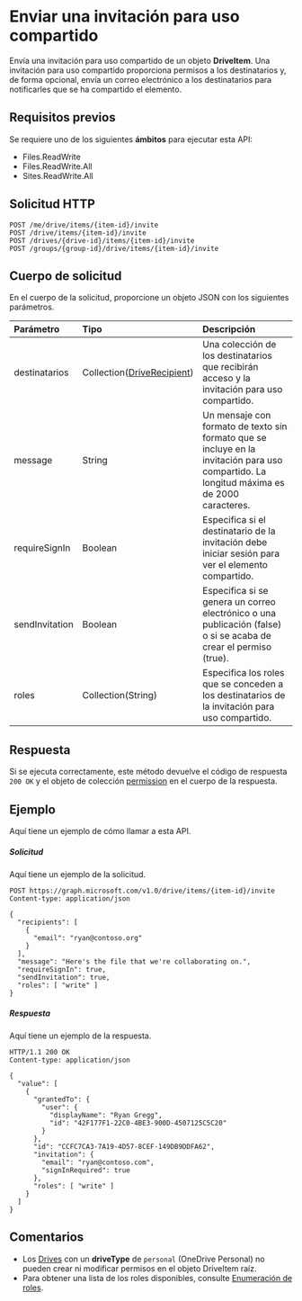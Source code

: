 # <a name="send-a-sharing-invitation"></a>Enviar una invitación para uso compartido

Envía una invitación para uso compartido de un objeto **DriveItem**. Una invitación para uso compartido proporciona permisos a los destinatarios y, de forma opcional, envía un correo electrónico a los destinatarios para notificarles que se ha compartido el elemento.

## <a name="prerequisites"></a>Requisitos previos
Se requiere uno de los siguientes **ámbitos** para ejecutar esta API:

* Files.ReadWrite
* Files.ReadWrite.All
* Sites.ReadWrite.All

## <a name="http-request"></a>Solicitud HTTP
<!-- { "blockType": "ignored" } -->
```http
POST /me/drive/items/{item-id}/invite
POST /drive/items/{item-id}/invite
POST /drives/{drive-id}/items/{item-id}/invite
POST /groups/{group-id}/drive/items/{item-id}/invite
```

## <a name="request-body"></a>Cuerpo de solicitud
En el cuerpo de la solicitud, proporcione un objeto JSON con los siguientes parámetros.

| Parámetro        | Tipo                                            | Descripción                                                                                                |
|:-----------------|:------------------------------------------------|:-----------------------------------------------------------------------------------------------------------|
| destinatarios       | Collection([DriveRecipient](../resources/driverecipient.md)) | Una colección de los destinatarios que recibirán acceso y la invitación para uso compartido.                                            |
| message          | String                                          | Un mensaje con formato de texto sin formato que se incluye en la invitación para uso compartido. La longitud máxima es de 2000 caracteres. |
| requireSignIn    | Boolean                                         | Especifica si el destinatario de la invitación debe iniciar sesión para ver el elemento compartido.            |
| sendInvitation   | Boolean                                         | Especifica si se genera un correo electrónico o una publicación (false) o si se acaba de crear el permiso (true).            |
| roles            | Collection(String)                              | Especifica los roles que se conceden a los destinatarios de la invitación para uso compartido.                         |

## <a name="response"></a>Respuesta

Si se ejecuta correctamente, este método devuelve el código de respuesta `200 OK` y el objeto de colección [permission](../resources/permission.md) en el cuerpo de la respuesta.

## <a name="example"></a>Ejemplo
Aquí tiene un ejemplo de cómo llamar a esta API.

##### <a name="request"></a>Solicitud
Aquí tiene un ejemplo de la solicitud.

<!-- {
  "blockType": "request",
  "name": "item_invite"
}-->
```http
POST https://graph.microsoft.com/v1.0/drive/items/{item-id}/invite
Content-type: application/json

{
  "recipients": [
    {
      "email": "ryan@contoso.org"
    }
  ],
  "message": "Here's the file that we're collaborating on.",
  "requireSignIn": true,
  "sendInvitation": true,
  "roles": [ "write" ]
}
```

##### <a name="response"></a>Respuesta
Aquí tiene un ejemplo de la respuesta.
<!-- {
  "blockType": "response",
  "truncated": true,
  "@odata.type": "microsoft.graph.permission",
  "isCollection": true
} -->
```http
HTTP/1.1 200 OK
Content-type: application/json

{
  "value": [
    {
      "grantedTo": {
        "user": {
          "displayName": "Ryan Gregg",
          "id": "42F177F1-22C0-4BE3-900D-4507125C5C20"
        }
      },
      "id": "CCFC7CA3-7A19-4D57-8CEF-149DB9DDFA62",
      "invitation": {
        "email": "ryan@contoso.com",
        "signInRequired": true
      },
      "roles": [ "write" ]
    }
  ]
}
```

## <a name="remarks"></a>Comentarios

* Los [Drives](../resources/drive.md) con un **driveType** de `personal` (OneDrive Personal) no pueden crear ni modificar permisos en el objeto DriveItem raíz. 
* Para obtener una lista de los roles disponibles, consulte [Enumeración de roles](../resources/permission.md#roles-enumeration).

<!-- uuid: 8fcb5dbc-d5aa-4681-8e31-b001d5168d79
2015-10-25 14:57:30 UTC -->

<!-- {
  "type": "#page.annotation",
  "description": "item: invite",
  "keywords": "",
  "section": "documentation",
  "tocPath": ""
}-->
